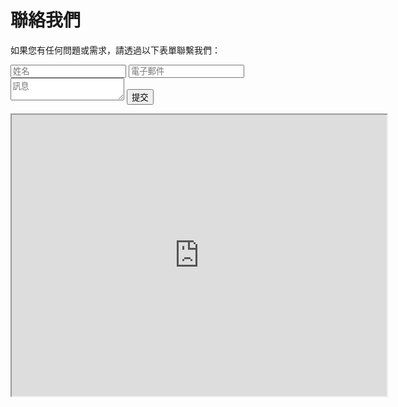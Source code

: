 
# 聯絡我們

如果您有任何問題或需求，請透過以下表單聯繫我們：
<form action="https://formspree.io/f/xwpovnwy" method="POST">
  <input type="text" name="name" placeholder="姓名" required>
  <input type="email" name="email" placeholder="電子郵件" required>
  <textarea name="message" placeholder="訊息" required></textarea>
  <button type="submit">提交</button>
</form>

<!-- Google Map -->
<iframe src="https://www.google.com/maps/embed?pb=..." width="600" height="450"></iframe>
